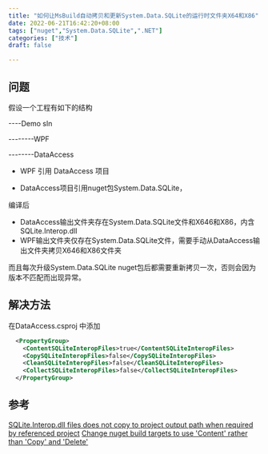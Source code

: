 ```yaml
---
title: "如何让MsBuild自动拷贝和更新System.Data.SQLite的运行时文件夹X64和X86"
date: 2022-06-21T16:42:20+08:00
tags: ["nuget","System.Data.SQLite",".NET"]
categories: ["技术"]
draft: false

---
```


## 问题
假设一个工程有如下的结构

----Demo sln

--------WPF

--------DataAccess


* WPF 引用 DataAccess 项目

* DataAccess项目引用nuget包System.Data.SQLite，

编译后

* DataAccess输出文件夹存在System.Data.SQLite文件和X646和X86，内含SQLite.Interop.dll
* WPF输出文件夹仅存在System.Data.SQLite文件，需要手动从DataAccess输出文件夹拷贝X646和X86文件夹

而且每次升级System.Data.SQLite nuget包后都需要重新拷贝一次，否则会因为版本不匹配而出现异常。

## 解决方法
在DataAccess.csproj 中添加
```xml
  <PropertyGroup> 
    <ContentSQLiteInteropFiles>true</ContentSQLiteInteropFiles>
    <CopySQLiteInteropFiles>false</CopySQLiteInteropFiles>
    <CleanSQLiteInteropFiles>false</CleanSQLiteInteropFiles>
    <CollectSQLiteInteropFiles>false</CollectSQLiteInteropFiles>
  </PropertyGroup>
```

## 参考
[SQLite.Interop.dll files does not copy to project output path when required by referenced project](https://stackoverflow.com/a/32639631/65994)
[Change nuget build targets to use 'Content' rather than 'Copy' and 'Delete'](https://system.data.sqlite.org/index.html/info/2ed3cad9cc9d5938808816bbc6da92366cd5a4dc)